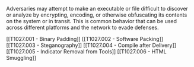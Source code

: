 Adversaries may attempt to make an executable or file difficult to discover or analyze by encrypting, encoding, or otherwise obfuscating its contents on the system or in transit. This is common behavior that can be used across different platforms and the network to evade defenses.

[[T1027.001 - Binary Padding]]
[[T1027.002 - Software Packing]]
[[T1027.003 - Steganography]]
[[T1027.004 - Compile after Delivery]]
[[T1027.005 - Indicator Removal from Tools]]
[[T1027.006 - HTML Smuggling]]